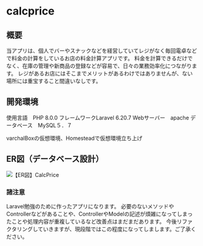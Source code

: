 # calcprice
## 概要
当アプリは、個人でバーやスナックなどを経営していてレジがなく毎回電卓などで料金の計算をしているお店の料金計算アプリです。
料金を計算できるだけでなく、在庫の管理や新商品の登録などが容易で、日々の業務効率化につながります。
レジがあるお店にはそこまでメリットがあるわけではありませんが、ない場所には重宝すること間違いなしです。

## 開発環境
使用言語　PHP 8.0.0
フレームワークLaravel 6.20.7
Webサーバー　apache
データベース　MySQL５．７

varchalBoxの仮想環境、Homesteadで仮想環境立ち上げ

## ER図（データベース設計）
![【ER図】CalcPrice](https://user-images.githubusercontent.com/59524605/102481372-fb4eed00-40a4-11eb-8d81-936544bb09b6.png)

### 諸注意
Laravel勉強のために作ったアプリになります。
必要のないメソッドやControllerなどがあることや、ControllerやModelの記述が煩雑になってしまったことや処理内容が重複しているなど改善点はまだまだあります。
今後リファクタリングしていきますが、現段階ではこの程度になってしまします。ご了承ください。
